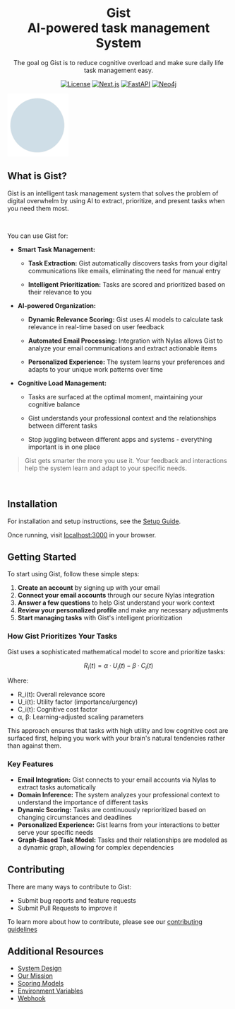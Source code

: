 <h1 align="center" style="border-bottom: none">
    <div>
        Gist
    </div>
    AI-powered task management System<br>
</h1>

<p align="center">
The goal og Gist is to reduce cognitive overload and make sure daily life task management easy.
</p>

<div align="center">

[![License]( https://img.shields.io/badge/Apache-%202.0-blue)](LICENSE)
[![Next.js](https://img.shields.io/badge/Next.js-Frontend-%23000000?logo=next.js&logoColor=white)](https://nextjs.org/)
[![FastAPI](https://img.shields.io/badge/FastAPI-Backend-%230D96F6?logo=fastapi&logoColor=white)](https://fastapi.tiangolo.com/)
[![Neo4j](https://img.shields.io/badge/Neo4j-Graph%20Database-%234581C3?logo=neo4j&logoColor=white)](https://neo4j.com/)

</div>

![Gist thumbnail](web/public/logo.png)


## What is Gist?

Gist is an intelligent task management system that solves the problem of digital overwhelm by using AI to extract, prioritize, and present tasks when you need them most.

<br>

You can use Gist for:
* **Smart Task Management:**

  * **Task Extraction:** Gist automatically discovers tasks from your digital communications like emails, eliminating the need for manual entry
  
  * **Intelligent Prioritization:** Tasks are scored and prioritized based on their relevance to you

* **AI-powered Organization:**

  * **Dynamic Relevance Scoring:** Gist uses AI models to calculate task relevance in real-time based on user feedback
  
  * **Automated Email Processing:** Integration with Nylas allows Gist to analyze your email communications and extract actionable items

  * **Personalized Experience:** The system learns your preferences and adapts to your unique work patterns over time

* **Cognitive Load Management:**

  * Tasks are surfaced at the optimal moment, maintaining your cognitive balance
  
  * Gist understands your professional context and the relationships between different tasks

  * Stop juggling between different apps and systems - everything important is in one place


> Gist gets smarter the more you use it. Your feedback and interactions help the system learn and adapt to your specific needs.

<br>

## Installation

For installation and setup instructions, see the [Setup Guide](SETUP.md).

Once running, visit [localhost:3000](http://localhost:3000) in your browser.


## Getting Started

To start using Gist, follow these simple steps:

1. **Create an account** by signing up with your email
2. **Connect your email accounts** through our secure Nylas integration
3. **Answer a few questions** to help Gist understand your work context
4. **Review your personalized profile** and make any necessary adjustments
5. **Start managing tasks** with Gist's intelligent prioritization

### How Gist Prioritizes Your Tasks

Gist uses a sophisticated mathematical model to score and prioritize tasks:

```math
R_i(t) = α·U_i(t) - β·C_i(t)
```

Where:
- R_i(t): Overall relevance score
- U_i(t): Utility factor (importance/urgency)
- C_i(t): Cognitive cost factor
- α, β: Learning-adjusted scaling parameters

This approach ensures that tasks with high utility and low cognitive cost are surfaced first, helping you work with your brain's natural tendencies rather than against them.

### Key Features

* **Email Integration:** Gist connects to your email accounts via Nylas to extract tasks automatically
* **Domain Inference:** The system analyzes your professional context to understand the importance of different tasks
* **Dynamic Scoring:** Tasks are continuously reprioritized based on changing circumstances and deadlines
* **Personalized Experience:** Gist learns from your interactions to better serve your specific needs
* **Graph-Based Task Model:** Tasks and their relationships are modeled as a dynamic graph, allowing for complex dependencies


## Contributing

There are many ways to contribute to Gist:

* Submit bug reports and feature requests
* Submit Pull Requests to improve it

To learn more about how to contribute, please see our [contributing guidelines](CONTRIBUTING.md)

## Additional Resources

* [System Design](documentation/DESIGN.md)
* [Our Mission](documentation/Mission.md)
* [Scoring Models](documentation/Scoring_models.md)
* [Environment Variables](documentation/environment-variables.md)
* [Webhook](documentation/webhook.md)

